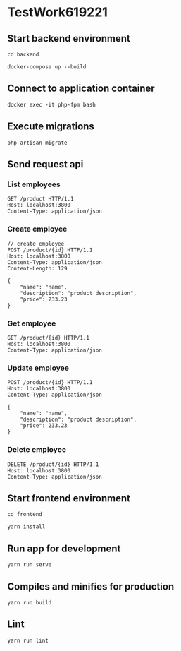 # TestWork619221

## Start backend environment
```cd backend```

```docker-compose up --build```

## Connect to application container
```docker exec -it php-fpm bash```

## Execute migrations
```php artisan migrate```

## Send request api
### List employees
```
GET /product HTTP/1.1
Host: localhost:3800
Content-Type: application/json
```

### Create employee
```
// create employee
POST /product/{id} HTTP/1.1
Host: localhost:3800
Content-Type: application/json
Content-Length: 129

{
    "name": "name",
    "description": "product description",
    "price": 233.23 
} 
```

### Get employee
```
GET /product/{id} HTTP/1.1
Host: localhost:3800
Content-Type: application/json
```

### Update employee
```
POST /product/{id} HTTP/1.1
Host: localhost:3800
Content-Type: application/json

{
    "name": "name",
    "description": "product description",
    "price": 233.23 
} 
```

### Delete employee
```
DELETE /product/{id} HTTP/1.1
Host: localhost:3800
Content-Type: application/json
```

## Start frontend environment
```cd frontend```

```yarn install```

## Run app for development
```yarn run serve```

## Compiles and minifies for production
```yarn run build```

## Lint 
```yarn run lint```